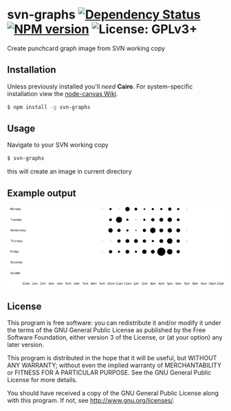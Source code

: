 # svn-graphs [![Dependency Status](https://gemnasium.com/muchweb/svn-graphs.svg)](https://gemnasium.com/muchweb/svn-graphs) [![NPM version](https://badge.fury.io/js/svn-graphs.svg)](http://badge.fury.io/js/svn-graphs) ![License: GPLv3+](http://img.shields.io/badge/license-GPLv3%2B-brightgreen.svg)

Create punchcard graph image from SVN working copy

## Installation

Unless previously installed you'll *need* **Cairo**. For system-specific installation view the [node-canvas Wiki](https://github.com/LearnBoost/node-canvas/wiki/_pages).

```bash
$ npm install -g svn-graphs
```

## Usage
Navigate to your SVN working copy

```bash
$ svn-graphs
```
this will create an image in current directory

## Example output
![](./example.png)

## License

This program is free software: you can redistribute it and/or modify it under the terms of the GNU General Public License as published by the Free Software Foundation, either version 3 of the License, or (at your option) any later version.

This program is distributed in the hope that it will be useful, but WITHOUT ANY WARRANTY; without even the implied warranty of MERCHANTABILITY or FITNESS FOR A PARTICULAR PURPOSE.  See the GNU General Public License for more details.

You should have received a copy of the GNU General Public License along with this program.  If not, see <http://www.gnu.org/licenses/>.
